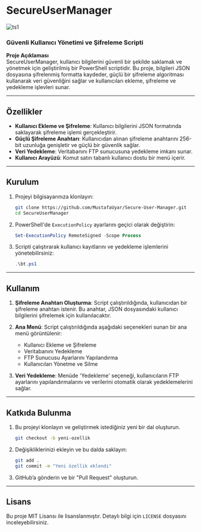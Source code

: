 
# **SecureUserManager**
![ts1](https://github.com/user-attachments/assets/6382ab1c-0ef2-4195-ad8a-08fdab2dae2e)
### Güvenli Kullanıcı Yönetimi ve Şifreleme Scripti

**Proje Açıklaması**  
SecureUserManager, kullanıcı bilgilerini güvenli bir şekilde saklamak ve yönetmek için geliştirilmiş bir PowerShell scriptidir. Bu proje, bilgileri JSON dosyasına şifrelenmiş formatta kaydeder, güçlü bir şifreleme algoritması kullanarak veri güvenliğini sağlar ve kullanıcıları ekleme, şifreleme ve yedekleme işlevleri sunar.

---

## **Özellikler**
- **Kullanıcı Ekleme ve Şifreleme**: Kullanıcı bilgilerini JSON formatında saklayarak şifreleme işlemi gerçekleştirir.
- **Güçlü Şifreleme Anahtarı**: Kullanıcıdan alınan şifreleme anahtarını 256-bit uzunluğa genişletir ve güçlü bir güvenlik sağlar.
- **Veri Yedekleme**: Veritabanını FTP sunucusuna yedekleme imkanı sunar.
- **Kullanıcı Arayüzü**: Komut satırı tabanlı kullanıcı dostu bir menü içerir.

---

## **Kurulum**

1. Projeyi bilgisayarınıza klonlayın:
   ```bash
   git clone https://github.com/MustafaUyar/Secure-User-Manager.git
   cd SecureUserManager
   ```

2. PowerShell'de `ExecutionPolicy` ayarlarını geçici olarak değiştirin:
   ```powershell
   Set-ExecutionPolicy RemoteSigned -Scope Process
   ```

3. Scripti çalıştırarak kullanıcı kayıtlarını ve yedekleme işlemlerini yönetebilirsiniz:
   ```powershell
   .\bt.ps1
   ```

---

## **Kullanım**

1. **Şifreleme Anahtarı Oluşturma**: Script çalıştırıldığında, kullanıcıdan bir şifreleme anahtarı istenir. Bu anahtar, JSON dosyasındaki kullanıcı bilgilerini şifrelemek için kullanılacaktır.

2. **Ana Menü**: Script çalıştırıldığında aşağıdaki seçenekleri sunan bir ana menü görüntülenir:
   - Kullanıcı Ekleme ve Şifreleme
   - Veritabanını Yedekleme
   - FTP Sunucusu Ayarlarını Yapılandırma
   - Kullanıcıları Yönetme ve Silme

3. **Veri Yedekleme**: Menüde 'Yedekleme' seçeneği, kullanıcıların FTP ayarlarını yapılandırmalarını ve verilerini otomatik olarak yedeklemelerini sağlar.

---

## **Katkıda Bulunma**

1. Bu projeyi klonlayın ve geliştirmek istediğiniz yeni bir dal oluşturun.
   ```bash
   git checkout -b yeni-ozellik
   ```

2. Değişikliklerinizi ekleyin ve bu dalda saklayın:
   ```bash
   git add .
   git commit -m "Yeni özellik eklendi"
   ```

3. GitHub’a gönderin ve bir "Pull Request" oluşturun.

---

## **Lisans**
Bu proje MIT Lisansı ile lisanslanmıştır. Detaylı bilgi için `LICENSE` dosyasını inceleyebilirsiniz.
